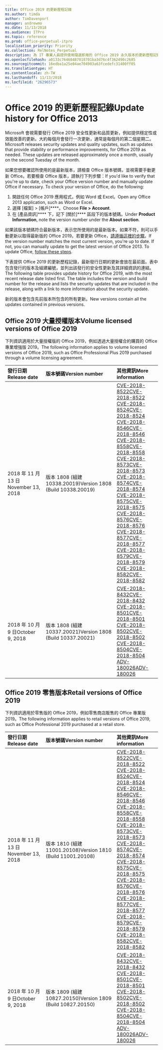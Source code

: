 ```yaml
---
title: Office 2019 的更新歷程記錄
ms.author: timda
author: TimDavenport
manager: andrewmo
ms.date: 11/13/2018
ms.audience: ITPro
ms.topic: reference
ms.prod: office-perpetual-itpro
localization_priority: Priority
ms.collection: RelNotes_Perpetual
description: 為 IT 專業人員提供使用隨選即用的 Office 2019 永久版本的更新歷程記錄
ms.openlocfilehash: a0133c76468487018701ba3d76c4f362490c2685
ms.sourcegitcommit: 16edba1a25e04ae704903a63fcedefc31400ff05
ms.translationtype: HT
ms.contentlocale: zh-TW
ms.lasthandoff: 11/13/2018
ms.locfileid: "26296573"
---
```

# <a name="update-history-for-office-2019"></a><span data-ttu-id="79c09-103">Office 2019 的更新歷程記錄</span><span class="sxs-lookup"><span data-stu-id="79c09-103">Update history for Office 2013</span></span>

<span data-ttu-id="79c09-p101">Microsoft 會視需要發行 Office 2019 安全性更新和品質更新，例如提供穩定性或效能改善的更新。大約每個月會發行一次更新，通常是每個月的第二個星期二。</span><span class="sxs-lookup"><span data-stu-id="79c09-p101">Microsoft releases security updates and quality updates, such as updates that provide stability or performance improvements, for Office 2019 as needed. These updates are released approximately once a month, usually on the second Tuesday of the month.</span></span>

<span data-ttu-id="79c09-p102">如果您想要確認所使用的是最新版本，請檢查 Office 版本號碼，並視需要手動更新 Office。若要檢查 Office 版本，請執行下列步驟：</span><span class="sxs-lookup"><span data-stu-id="79c09-p102">If you'd like to verify that you're up to date, check your Office version number and manually update Office if necessary. To check your version of Office, do the following:</span></span>

  1.    <span data-ttu-id="79c09-108">開啟任何 Office 2019 應用程式，例如 Word 或 Excel。</span><span class="sxs-lookup"><span data-stu-id="79c09-108">Open any Office 2013 application, such as Word or Excel.</span></span>
  2.    <span data-ttu-id="79c09-109">選擇 [檔案] > [帳戶]\*\*\*\*。</span><span class="sxs-lookup"><span data-stu-id="79c09-109">Choose **File > Account**.</span></span>
  3.    <span data-ttu-id="79c09-110">在 [產品資訊]\*\*\*\* 下，記下 [關於]\*\*\*\* 區段下的版本號碼。</span><span class="sxs-lookup"><span data-stu-id="79c09-110">Under **Product Information**, note the version number under the **About section**.</span></span>

<span data-ttu-id="79c09-p103">如果該版本號碼符合最新版本，表示您所使用的是最新版本。如果不符，則可以手動更新以取得最新版的 Office 2019。若要更新 Office，[請遵循這裡的步驟](https://support.office.com/article/2ab296f3-7f03-43a2-8e50-46de917611c5)。</span><span class="sxs-lookup"><span data-stu-id="79c09-p103">If the version number matches the most current version, you're up to date. If not, you can manually update to get the latest version of Office 2013. To update Office, [follow these steps](https://support.office.com/article/2ab296f3-7f03-43a2-8e50-46de917611c5).</span></span>


<span data-ttu-id="79c09-p104">下表提供 Office 2019 的更新歷程記錄，最新發行日期的更新會放在最前面。表中包含發行的版本及組建編號，並列出該發行的安全性更新及其詳細資訊的連結。</span><span class="sxs-lookup"><span data-stu-id="79c09-p104">The following table provides update history for Office 2019, with the most recent release date listed first. The table includes the version and build number for the release and lists the security updates that are included in the release, along with a link to more information about the security update.</span></span>

<span data-ttu-id="79c09-116">新的版本會包含先前版本所包含的所有更新。</span><span class="sxs-lookup"><span data-stu-id="79c09-116">New versions contain all the updates contained in previous versions.</span></span>

## <a name="volume-licensed-versions-of-office-2019"></a><span data-ttu-id="79c09-117">Office 2019 大量授權版本</span><span class="sxs-lookup"><span data-stu-id="79c09-117">Volume licensed versions of Office 2019</span></span>
<span data-ttu-id="79c09-118">下列資訊適用於大量授權版的 Office 2019，例如透過大量授權合約購買的 Office 專業增強版 2019。</span><span class="sxs-lookup"><span data-stu-id="79c09-118">The following information applies to volume licensed versions of Office 2019, such as Office Professional Plus 2019 purchased through a volume licensing agreement.</span></span>

  
|<span data-ttu-id="79c09-119">**發行日期**</span><span class="sxs-lookup"><span data-stu-id="79c09-119">**Release date**</span></span>|<span data-ttu-id="79c09-120">**版本號碼**</span><span class="sxs-lookup"><span data-stu-id="79c09-120">**Version number**</span></span>|<span data-ttu-id="79c09-121">**其他資訊**</span><span class="sxs-lookup"><span data-stu-id="79c09-121">**More information**</span></span>|
|:-----|:-----|:-----|
|<span data-ttu-id="79c09-122">2018 年 11 月 13 日</span><span class="sxs-lookup"><span data-stu-id="79c09-122">November 13, 2018</span></span>   |<span data-ttu-id="79c09-123">版本 1808 (組建 10338.20019)</span><span class="sxs-lookup"><span data-stu-id="79c09-123">Version 1808 (Build 10338.20019)</span></span>  |[<span data-ttu-id="79c09-124">CVE-2018-8522</span><span class="sxs-lookup"><span data-stu-id="79c09-124">CVE-2018-8522</span></span>](https://portal.msrc.microsoft.com/zh-TW/security-guidance/advisory/CVE-2018-8522) <br/> [<span data-ttu-id="79c09-125">CVE-2018-8524</span><span class="sxs-lookup"><span data-stu-id="79c09-125">CVE-2018-8524</span></span>](https://portal.msrc.microsoft.com/zh-TW/security-guidance/advisory/CVE-2018-8524) <br/> [<span data-ttu-id="79c09-126">CVE-2018-8546</span><span class="sxs-lookup"><span data-stu-id="79c09-126">CVE-2018-8546</span></span>](https://portal.msrc.microsoft.com/zh-TW/security-guidance/advisory/CVE-2018-8546) <br/> [<span data-ttu-id="79c09-127">CVE-2018-8558</span><span class="sxs-lookup"><span data-stu-id="79c09-127">CVE-2018-8558</span></span>](https://portal.msrc.microsoft.com/zh-TW/security-guidance/advisory/CVE-2018-8558) <br/> [<span data-ttu-id="79c09-128">CVE-2018-8573</span><span class="sxs-lookup"><span data-stu-id="79c09-128">CVE-2018-8573</span></span>](https://portal.msrc.microsoft.com/zh-TW/security-guidance/advisory/CVE-2018-8573) <br/> [<span data-ttu-id="79c09-129">CVE-2018-8574</span><span class="sxs-lookup"><span data-stu-id="79c09-129">CVE-2018-8574</span></span>](https://portal.msrc.microsoft.com/zh-TW/security-guidance/advisory/CVE-2018-8574) <br/> [<span data-ttu-id="79c09-130">CVE-2018-8575</span><span class="sxs-lookup"><span data-stu-id="79c09-130">CVE-2018-8575</span></span>](https://portal.msrc.microsoft.com/zh-TW/security-guidance/advisory/CVE-2018-8575) <br/> [<span data-ttu-id="79c09-131">CVE-2018-8576</span><span class="sxs-lookup"><span data-stu-id="79c09-131">CVE-2018-8576</span></span>](https://portal.msrc.microsoft.com/zh-TW/security-guidance/advisory/CVE-2018-8576) <br/> [<span data-ttu-id="79c09-132">CVE-2018-8577</span><span class="sxs-lookup"><span data-stu-id="79c09-132">CVE-2018-8577</span></span>](https://portal.msrc.microsoft.com/zh-TW/security-guidance/advisory/CVE-2018-8577) <br/> [<span data-ttu-id="79c09-133">CVE-2018-8579</span><span class="sxs-lookup"><span data-stu-id="79c09-133">CVE-2018-8579</span></span>](https://portal.msrc.microsoft.com/zh-TW/security-guidance/advisory/CVE-2018-8579) <br/> [<span data-ttu-id="79c09-134">CVE-2018-8582</span><span class="sxs-lookup"><span data-stu-id="79c09-134">CVE-2018-8582</span></span>](https://portal.msrc.microsoft.com/zh-TW/security-guidance/advisory/CVE-2018-8582) <br/>|
|<span data-ttu-id="79c09-135">2018 年 10 月 9 日</span><span class="sxs-lookup"><span data-stu-id="79c09-135">October 9, 2018</span></span>   |<span data-ttu-id="79c09-136">版本 1808 (組建 10337.20021)</span><span class="sxs-lookup"><span data-stu-id="79c09-136">Version 1808 (Build 10337.20021)</span></span>  |[<span data-ttu-id="79c09-137">CVE-2018-8432</span><span class="sxs-lookup"><span data-stu-id="79c09-137">CVE-2018-8432</span></span>](https://portal.msrc.microsoft.com/zh-TW/security-guidance/advisory/CVE-2018-8432) <br/> [<span data-ttu-id="79c09-138">CVE-2018-8501</span><span class="sxs-lookup"><span data-stu-id="79c09-138">CVE-2018-8501</span></span>](https://portal.msrc.microsoft.com/zh-TW/security-guidance/advisory/CVE-2018-8501) <br/> [<span data-ttu-id="79c09-139">CVE-2018-8502</span><span class="sxs-lookup"><span data-stu-id="79c09-139">CVE-2018-8502</span></span>](https://portal.msrc.microsoft.com/zh-TW/security-guidance/advisory/CVE-2018-8502) <br/> [<span data-ttu-id="79c09-140">CVE-2018-8504</span><span class="sxs-lookup"><span data-stu-id="79c09-140">CVE-2018-8504</span></span>](https://portal.msrc.microsoft.com/zh-TW/security-guidance/advisory/CVE-2018-8504) <br/> [<span data-ttu-id="79c09-141">ADV-180026</span><span class="sxs-lookup"><span data-stu-id="79c09-141">ADV-180026</span></span>](https://portal.msrc.microsoft.com/zh-TW/security-guidance/advisory/ADV180026) <br/>|

## <a name="retail-versions-of-office-2019"></a><span data-ttu-id="79c09-142">Office 2019 零售版本</span><span class="sxs-lookup"><span data-stu-id="79c09-142">Retail versions of Office 2019</span></span>
<span data-ttu-id="79c09-143">下列資訊適用於零售版的 Office 2019，例如零售商店販售的 Office 專業版 2019。</span><span class="sxs-lookup"><span data-stu-id="79c09-143">The following information applies to retail versions of Office 2019, such as Office Professional 2019 purchased at a retail store.</span></span>

|<span data-ttu-id="79c09-144">**發行日期**</span><span class="sxs-lookup"><span data-stu-id="79c09-144">**Release date**</span></span>|<span data-ttu-id="79c09-145">**版本號碼**</span><span class="sxs-lookup"><span data-stu-id="79c09-145">**Version number**</span></span>|<span data-ttu-id="79c09-146">**其他資訊**</span><span class="sxs-lookup"><span data-stu-id="79c09-146">**More information**</span></span>|
|:-----|:-----|:-----|
|<span data-ttu-id="79c09-147">2018 年 11 月 13 日</span><span class="sxs-lookup"><span data-stu-id="79c09-147">November 13, 2018</span></span>   |<span data-ttu-id="79c09-148">版本 1810 (組建 11001.20108)</span><span class="sxs-lookup"><span data-stu-id="79c09-148">Version 1810 (Build 11001.20108)</span></span>  |[<span data-ttu-id="79c09-149">CVE-2018-8522</span><span class="sxs-lookup"><span data-stu-id="79c09-149">CVE-2018-8522</span></span>](https://portal.msrc.microsoft.com/zh-TW/security-guidance/advisory/CVE-2018-8522) <br/> [<span data-ttu-id="79c09-150">CVE-2018-8524</span><span class="sxs-lookup"><span data-stu-id="79c09-150">CVE-2018-8524</span></span>](https://portal.msrc.microsoft.com/zh-TW/security-guidance/advisory/CVE-2018-8524) <br/> [<span data-ttu-id="79c09-151">CVE-2018-8546</span><span class="sxs-lookup"><span data-stu-id="79c09-151">CVE-2018-8546</span></span>](https://portal.msrc.microsoft.com/zh-TW/security-guidance/advisory/CVE-2018-8546) <br/> [<span data-ttu-id="79c09-152">CVE-2018-8558</span><span class="sxs-lookup"><span data-stu-id="79c09-152">CVE-2018-8558</span></span>](https://portal.msrc.microsoft.com/zh-TW/security-guidance/advisory/CVE-2018-8558) <br/> [<span data-ttu-id="79c09-153">CVE-2018-8573</span><span class="sxs-lookup"><span data-stu-id="79c09-153">CVE-2018-8573</span></span>](https://portal.msrc.microsoft.com/zh-TW/security-guidance/advisory/CVE-2018-8573) <br/> [<span data-ttu-id="79c09-154">CVE-2018-8574</span><span class="sxs-lookup"><span data-stu-id="79c09-154">CVE-2018-8574</span></span>](https://portal.msrc.microsoft.com/zh-TW/security-guidance/advisory/CVE-2018-8574) <br/> [<span data-ttu-id="79c09-155">CVE-2018-8575</span><span class="sxs-lookup"><span data-stu-id="79c09-155">CVE-2018-8575</span></span>](https://portal.msrc.microsoft.com/zh-TW/security-guidance/advisory/CVE-2018-8575) <br/> [<span data-ttu-id="79c09-156">CVE-2018-8576</span><span class="sxs-lookup"><span data-stu-id="79c09-156">CVE-2018-8576</span></span>](https://portal.msrc.microsoft.com/zh-TW/security-guidance/advisory/CVE-2018-8576) <br/> [<span data-ttu-id="79c09-157">CVE-2018-8577</span><span class="sxs-lookup"><span data-stu-id="79c09-157">CVE-2018-8577</span></span>](https://portal.msrc.microsoft.com/zh-TW/security-guidance/advisory/CVE-2018-8577) <br/> [<span data-ttu-id="79c09-158">CVE-2018-8579</span><span class="sxs-lookup"><span data-stu-id="79c09-158">CVE-2018-8579</span></span>](https://portal.msrc.microsoft.com/zh-TW/security-guidance/advisory/CVE-2018-8579) <br/> [<span data-ttu-id="79c09-159">CVE-2018-8582</span><span class="sxs-lookup"><span data-stu-id="79c09-159">CVE-2018-8582</span></span>](https://portal.msrc.microsoft.com/zh-TW/security-guidance/advisory/CVE-2018-8582) <br/>|
|<span data-ttu-id="79c09-160">2018 年 10 月 9 日</span><span class="sxs-lookup"><span data-stu-id="79c09-160">October 9, 2018</span></span>   |<span data-ttu-id="79c09-161">版本 1809 (組建 10827.20150)</span><span class="sxs-lookup"><span data-stu-id="79c09-161">Version 1809 (Build 10827.20150)</span></span>  |[<span data-ttu-id="79c09-162">CVE-2018-8432</span><span class="sxs-lookup"><span data-stu-id="79c09-162">CVE-2018-8432</span></span>](https://portal.msrc.microsoft.com/zh-TW/security-guidance/advisory/CVE-2018-8432) <br/> [<span data-ttu-id="79c09-163">CVE-2018-8501</span><span class="sxs-lookup"><span data-stu-id="79c09-163">CVE-2018-8501</span></span>](https://portal.msrc.microsoft.com/zh-TW/security-guidance/advisory/CVE-2018-8501) <br/> [<span data-ttu-id="79c09-164">CVE-2018-8502</span><span class="sxs-lookup"><span data-stu-id="79c09-164">CVE-2018-8502</span></span>](https://portal.msrc.microsoft.com/zh-TW/security-guidance/advisory/CVE-2018-8502) <br/> [<span data-ttu-id="79c09-165">CVE-2018-8504</span><span class="sxs-lookup"><span data-stu-id="79c09-165">CVE-2018-8504</span></span>](https://portal.msrc.microsoft.com/zh-TW/security-guidance/advisory/CVE-2018-8504) <br/> [<span data-ttu-id="79c09-166">ADV-180026</span><span class="sxs-lookup"><span data-stu-id="79c09-166">ADV-180026</span></span>](https://portal.msrc.microsoft.com/zh-TW/security-guidance/advisory/ADV180026) <br/>|
